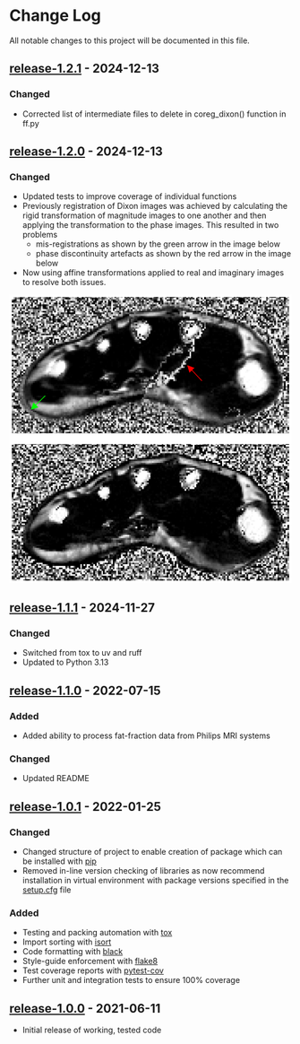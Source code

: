 # Change Log

All notable changes to this project will be documented in this file.

## [release-1.2.1](https://github.com/SWastling/musclemap/releases/tag/1.2.0) - 2024-12-13

### Changed

- Corrected list of intermediate files to delete in coreg_dixon() function in ff.py

## [release-1.2.0](https://github.com/SWastling/musclemap/tree/release-1.2.0) - 2024-12-13

### Changed

- Updated tests to improve coverage of individual functions
- Previously registration of Dixon images was achieved by calculating the rigid
transformation of magnitude images to one another and then applying the 
transformation to the phase images. This resulted in two problems
  - mis-registrations as shown by the green arrow in the image below
  - phase discontinuity artefacts as shown by the red arrow in the image below
- Now using affine transformations applied to real and imaginary images to 
resolve both issues. 

![](ff_nl_warp_re_im.png)

## [release-1.1.1](https://github.com/SWastling/musclemap/tree/release-1.1.1) - 2024-11-27

### Changed

- Switched from tox to uv and ruff 
- Updated to Python 3.13

## [release-1.1.0](https://github.com/SWastling/musclemap/tree/release-1.1.0) - 2022-07-15

### Added

- Added ability to process fat-fraction data from Philips MRI systems

### Changed

- Updated README 

## [release-1.0.1](https://github.com/SWastling/musclemap/tree/release-1.0.1) - 2022-01-25

### Changed

- Changed structure of project to enable creation of package which can be 
installed with [pip](https://pypi.org/project/pip/)
- Removed in-line version checking of libraries as now recommend installation in 
virtual environment with package versions specified in the
[setup.cfg](https://docs.python.org/3/distutils/configfile.html) file

### Added
- Testing and packing automation with [tox](https://pypi.org/project/tox/)
- Import sorting with [isort](https://pycqa.github.io/isort/)
- Code formatting with [black](https://pypi.org/project/black/) 
- Style-guide enforcement with [flake8](https://flake8.pycqa.org)
- Test coverage reports with [pytest-cov](https://pypi.org/project/pytest-cov/)
- Further unit and integration tests to ensure 100% coverage

## [release-1.0.0](https://github.com/SWastling/musclemap/tree/release-1.0.0) - 2021-06-11

- Initial release of working, tested code
